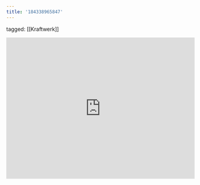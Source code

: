 ```yaml
---
title: '184338965847'
---
```

tagged: [[Kraftwerk]]
<iframe allow="accelerometer; autoplay; clipboard-write; encrypted-media; gyroscope; picture-in-picture" allowfullscreen="" frameborder="0" height="375" id="youtube_iframe" src="https://www.youtube.com/embed/eSBybJGZoCU?feature=oembed&amp;enablejsapi=1&amp;origin=https://safe.txmblr.com&amp;wmode=opaque" width="500"></iframe>